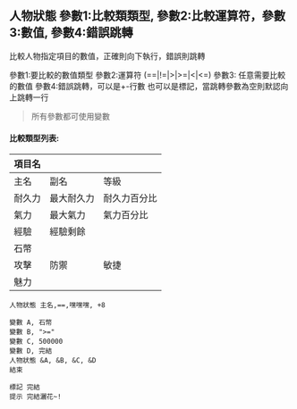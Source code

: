 ## 人物狀態 參數1:比較類類型, 參數2:比較運算符，參數3:數值, 參數4:錯誤跳轉
比較人物指定項目的數值，正確則向下執行，錯誤則跳轉

參數1:要比較的數值類型
參數2:運算符 (==|!=|>|>=|<|<=)
參數3: 任意需要比較的數值
參數4:錯誤跳轉，可以是+-行數 也可以是標記，當跳轉參數為空則默認向上跳轉一行

> 所有參數都可使用變數

#### 比較類型列表:
| 項目名 | | |
| --- | --- | --- |
| 主名| 副名 | 等級 |
| 耐久力 | 最大耐久力 | 耐久力百分比 |
| 氣力 | 最大氣力 | 氣力百分比 |
| 經驗 | 經驗剩餘 |
| 石幣 |
| 攻擊 | 防禦 | 敏捷 |
| 魅力 |


```
人物狀態 主名,==,嘿嘿嘿, +8

變數 A, 石幣
變數 B, ">="
變數 C, 500000
變數 D, 完結
人物狀態 &A, &B, &C, &D 
結束

標記 完結
提示 完結灑花~!



```